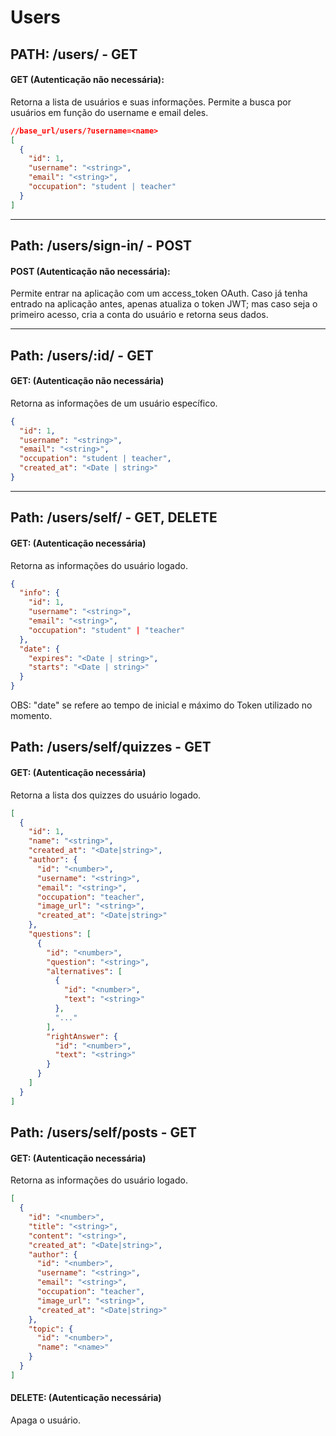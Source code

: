 # **Users**

## **PATH: /users/ - GET**

#### GET (Autenticação não necessária):

Retorna a lista de usuários e suas informações. Permite a busca por usuários em função do username e email deles.

```json
//base_url/users/?username=<name>
[
  {
    "id": 1,
    "username": "<string>",
    "email": "<string>",
    "occupation": "student | teacher"
  }
]
```

<hr>

## **Path: /users/sign-in/ - POST**

#### POST (Autenticação não necessária):

Permite entrar na aplicação com um access_token OAuth. Caso já tenha entrado na aplicação antes, apenas atualiza o token JWT; mas caso seja o primeiro acesso, cria a conta do usuário e retorna seus dados.

<hr>

## **Path: /users/:id/ - GET**

#### GET: (Autenticação não necessária)

Retorna as informações de um usuário específico.

```json
{
  "id": 1,
  "username": "<string>",
  "email": "<string>",
  "occupation": "student | teacher",
  "created_at": "<Date | string>"
}
```

<hr>

## **Path: /users/self/ - GET, DELETE**

#### GET: (Autenticação necessária)

Retorna as informações do usuário logado. 

```json
{
  "info": {
    "id": 1,
    "username": "<string>",
    "email": "<string>",
    "occupation": "student" | "teacher"
  },
  "date": {
    "expires": "<Date | string>",
    "starts": "<Date | string>"
  }
}
```
OBS: "date" se refere ao tempo de inicial e máximo do Token utilizado no momento.



## **Path: /users/self/quizzes - GET**

#### GET: (Autenticação necessária)

Retorna a lista dos quizzes do usuário logado. 

```json
[
  {
    "id": 1,
    "name": "<string>",
    "created_at": "<Date|string>",
    "author": {
      "id": "<number>",
      "username": "<string>",
      "email": "<string>",
      "occupation": "teacher",
      "image_url": "<string>",
      "created_at": "<Date|string>"
    },
    "questions": [
      {
        "id": "<number>",
        "question": "<string>",
        "alternatives": [
          {
            "id": "<number>",
            "text": "<string>"
          },
          "..."
        ],
        "rightAnswer": {
          "id": "<number>",
          "text": "<string>"
        }
      }
    ]
  }
]
```


## **Path: /users/self/posts - GET**

#### GET: (Autenticação necessária)

Retorna as informações do usuário logado. 

```json
[
  {
    "id": "<number>",
    "title": "<string>",
    "content": "<string>",
    "created_at": "<Date|string>",
    "author": {
      "id": "<number>",
      "username": "<string>",
      "email": "<string>",
      "occupation": "teacher",
      "image_url": "<string>",
      "created_at": "<Date|string>"
    },
    "topic": {
      "id": "<number>",
      "name": "<name>"
    }
  }
]
```



#### DELETE: (Autenticação necessária)
Apaga o usuário.